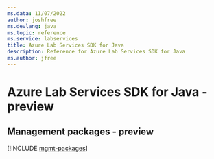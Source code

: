 ```yaml
---
ms.data: 11/07/2022
author: joshfree
ms.devlang: java
ms.topic: reference
ms.service: labservices
title: Azure Lab Services SDK for Java
description: Reference for Azure Lab Services SDK for Java
ms.author: jfree
---
```

# Azure Lab Services SDK for Java - preview

## Management packages - preview
[!INCLUDE [mgmt-packages](lab-services-mgmt-index.md)]